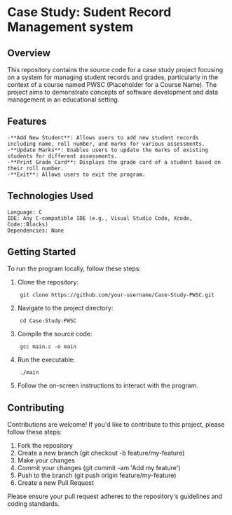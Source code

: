 # Case Study: Sudent Record Management system

## Overview

This repository contains the source code for a case study project focusing on a system for managing student records and grades, particularly in the context of a course named PWSC (Placeholder for a Course Name). The project aims to demonstrate concepts of software development and data management in an educational setting.

## Features

    -**Add New Student**: Allows users to add new student records including name, roll number, and marks for various assessments.
    -**Update Marks**: Enables users to update the marks of existing students for different assessments.
    -**Print Grade Card**: Displays the grade card of a student based on their roll number.
    -**Exit**: Allows users to exit the program.

## Technologies Used

    Language: C
    IDE: Any C-compatible IDE (e.g., Visual Studio Code, Xcode, Code::Blocks)
    Dependencies: None

## Getting Started

To run the program locally, follow these steps:

1. Clone the repository:
```
    git clone https://github.com/your-username/Case-Study-PWSC.git
```
2. Navigate to the project directory:
```
    cd Case-Study-PWSC
```
3. Compile the source code:
```
    gcc main.c -o main
```
4. Run the executable:
```
    ./main
```
5. Follow the on-screen instructions to interact with the program.

## Contributing

Contributions are welcome! If you'd like to contribute to this project, please follow these steps:

1. Fork the repository
2. Create a new branch (git checkout -b feature/my-feature)
3. Make your changes
4. Commit your changes (git commit -am 'Add my feature')
5. Push to the branch (git push origin feature/my-feature)
6. Create a new Pull Request

Please ensure your pull request adheres to the repository's guidelines and coding standards.
